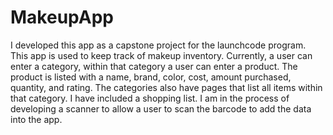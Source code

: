 # MakeupApp
I developed this app as a capstone project for the launchcode program. This app is used to keep track of makeup inventory. Currently, a user can enter a category,
within that category a user can enter a product. The product is listed with a name, brand, color, cost, amount purchased, quantity, and rating. The categories also
have pages that list all items within that category. I have included a shopping list. I am in the process of developing a scanner to allow a user to scan the 
barcode to add the data into the app. 
